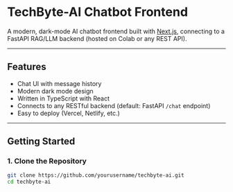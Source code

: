 # TechByte-AI Chatbot Frontend

A modern, dark-mode AI chatbot frontend built with [Next.js](https://nextjs.org/), connecting to a FastAPI RAG/LLM backend (hosted on Colab or any REST API).

---

##  Features

- Chat UI with message history
- Modern dark mode design
- Written in TypeScript with React
- Connects to any RESTful backend (default: FastAPI `/chat` endpoint)
- Easy to deploy (Vercel, Netlify, etc.)

---

##  Getting Started

### 1. **Clone the Repository**

```bash
git clone https://github.com/yourusername/techbyte-ai.git
cd techbyte-ai

